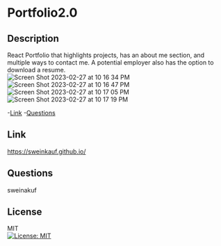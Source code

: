 # Portfolio2.0

  ## Description 
  React Portfolio that highlights projects, has an about me section, and multiple ways to contact me. A potential employer also has the option to download a resume.  
  ![Screen Shot 2023-02-27 at 10 16 34 PM](https://user-images.githubusercontent.com/112744293/221753201-67d8a98b-d2fe-40f4-a19a-6a8314bdfca1.png)
![Screen Shot 2023-02-27 at 10 16 47 PM](https://user-images.githubusercontent.com/112744293/221753211-92604a2e-126d-4cb9-b2c7-763ae1b03287.png)
![Screen Shot 2023-02-27 at 10 17 05 PM](https://user-images.githubusercontent.com/112744293/221753218-56a53e18-4c58-4861-affc-60910d2dc4ab.png)
![Screen Shot 2023-02-27 at 10 17 19 PM](https://user-images.githubusercontent.com/112744293/221753233-6f95155c-043a-4ad7-8772-84ec078d6f78.png)


  
  -[Link](#link)
  -[Questions](#questions)

  ## Link
  https://sweinkauf.github.io/
  
  ## Questions
  sweinakuf

  ## License
  MIT<br>[![License: MIT](https://img.shields.io/badge/License-MIT-yellow.svg)](https://opensource.org/licenses/MIT)
